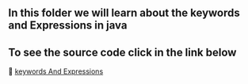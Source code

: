 ## In this folder we will learn about the keywords and Expressions in java

## To see the source code click in the link below 
🔗 [keywords And Expressions](https://github.com/IgorMariano25/Java/blob/main/KeywordsAndExpressions/src/keywordsAndExpressions.java)
